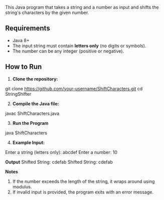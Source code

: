  This Java program that takes a string and a number as input and shifts the string's characters by the given number.

## Requirements

- Java 8+
- The input string must contain **letters only** (no digits or symbols).
- The number can be any integer (positive or negative).

## How to Run

1. **Clone the repository:**

git clone https://github.com/your-username/ShiftCharacters.git
cd StringShifter

2. **Compile the Java file:**

javac ShiftCharacters.java

3. **Run the Program**

java ShiftCharacters

4. **Example Input:**

Enter a string (letters only): abcdef
Enter a number: 10

**Output**
Shifted String: cdefab
Shifted String: cdefab

**Notes**
1. If the number exceeds the length of the string, it wraps around using modulus.
2. If invalid input is provided, the program exits with an error message.
